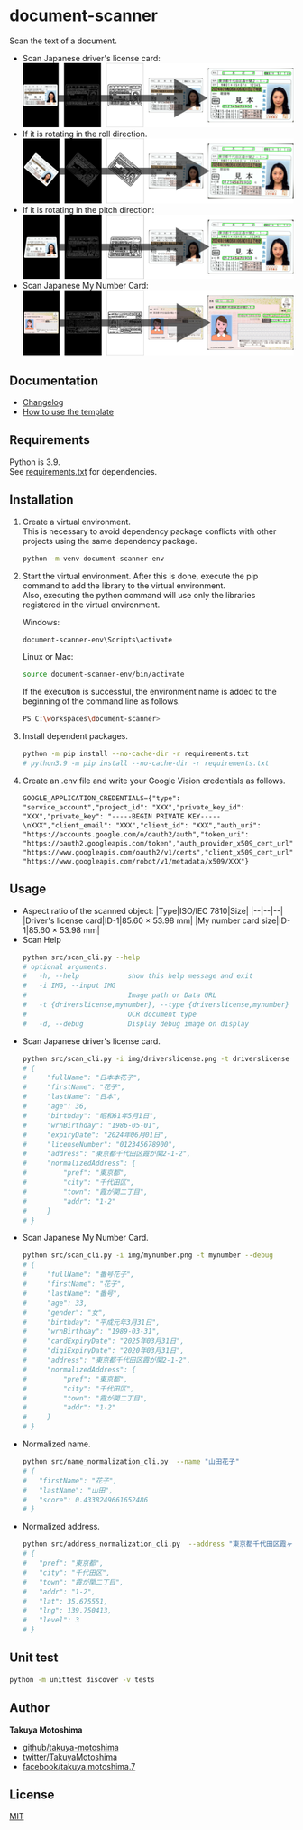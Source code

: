 # document-scanner
Scan the text of a document.

- Scan Japanese driver's license card:  
    ![driverslicense.png](screencaps/driverslicense.png)
- If it is rotating in the roll direction.
    ![driverslicense2.png](screencaps/driverslicense2.png)
- If it is rotating in the pitch direction:  
    ![driverslicense3.png](screencaps/driverslicense3.png)
- Scan Japanese My Number Card:  
    ![mynumber.png](screencaps/mynumber.png)

## Documentation
* [Changelog](CHANGELOG.md)
* [How to use the template](HOW_TO_TEMPLATE.md)

## Requirements
Python is 3.9.  
See [requirements.txt](requirements.txt) for dependencies.

## Installation
1. Create a virtual environment.  
    This is necessary to avoid dependency package conflicts with other projects using the same dependency package.
    ```sh
    python -m venv document-scanner-env
    ```
1. Start the virtual environment.
    After this is done, execute the pip command to add the library to the virtual environment.  
    Also, executing the python command will use only the libraries registered in the virtual environment.  

    Windows:  
    ```sh
    document-scanner-env\Scripts\activate
    ```

    Linux or Mac:  
    ```sh
    source document-scanner-env/bin/activate
    ```

    If the execution is successful, the environment name is added to the beginning of the command line as follows.  
    ```sh
    PS C:\workspaces\document-scanner>
    ```
1. Install dependent packages.  
    ```sh
    python -m pip install --no-cache-dir -r requirements.txt
    # python3.9 -m pip install --no-cache-dir -r requirements.txt
    ```
1. Create an .env file and write your Google Vision credentials as follows.
    ```text
    GOOGLE_APPLICATION_CREDENTIALS={"type": "service_account","project_id": "XXX","private_key_id": "XXX","private_key": "-----BEGIN PRIVATE KEY-----\nXXX","client_email": "XXX","client_id": "XXX","auth_uri": "https://accounts.google.com/o/oauth2/auth","token_uri": "https://oauth2.googleapis.com/token","auth_provider_x509_cert_url": "https://www.googleapis.com/oauth2/v1/certs","client_x509_cert_url": "https://www.googleapis.com/robot/v1/metadata/x509/XXX"}
    ```

## Usage
- Aspect ratio of the scanned object:
    |Type|ISO/IEC 7810|Size|
    |--|--|--|
    |Driver's license card|ID-1|85.60 × 53.98 mm|
    |My number card size|ID-1|85.60 × 53.98 mm|
- Scan Help
    ```sh
    python src/scan_cli.py --help
    # optional arguments:
    #   -h, --help            show this help message and exit
    #   -i IMG, --input IMG
    #                         Image path or Data URL
    #   -t {driverslicense,mynumber}, --type {driverslicense,mynumber}
    #                         OCR document type
    #   -d, --debug           Display debug image on display
    ```
- Scan Japanese driver's license card.
    ```sh
    python src/scan_cli.py -i img/driverslicense.png -t driverslicense --debug
    # {
    #     "fullName": "日本本花子",
    #     "firstName": "花子",
    #     "lastName": "日本",
    #     "age": 36,
    #     "birthday": "昭和61年5月1日",
    #     "wrnBirthday": "1986-05-01",
    #     "expiryDate": "2024年06月01日",
    #     "licenseNumber": "012345678900",
    #     "address": "東京都千代田区霞が関2-1-2",
    #     "normalizedAddress": {
    #         "pref": "東京都",
    #         "city": "千代田区",
    #         "town": "霞が関二丁目",
    #         "addr": "1-2"
    #     }
    # }
    ```
- Scan Japanese My Number Card.
    ```sh
    python src/scan_cli.py -i img/mynumber.png -t mynumber --debug
    # {
    #     "fullName": "番号花子",
    #     "firstName": "花子",
    #     "lastName": "番号",
    #     "age": 33,
    #     "gender": "女",
    #     "birthday": "平成元年3月31日",
    #     "wrnBirthday": "1989-03-31",
    #     "cardExpiryDate": "2025年03月31日",
    #     "digiExpiryDate": "2020年03月31日",
    #     "address": "東京都千代田区霞が関2-1-2",
    #     "normalizedAddress": {
    #         "pref": "東京都",
    #         "city": "千代田区",
    #         "town": "霞が関二丁目",
    #         "addr": "1-2"
    #     }
    # }
    ```
- Normalized name.
    ```sh
    python src/name_normalization_cli.py  --name "山田花子"
    # {
    #   "firstName": "花子",
    #   "lastName": "山田",
    #   "score": 0.4338249661652486
    # }
    ```
- Normalized address.
    ```sh
    python src/address_normalization_cli.py  --address "東京都千代田区霞ヶ関2-1-2"
    # {
    #   "pref": "東京都",
    #   "city": "千代田区",
    #   "town": "霞が関二丁目",
    #   "addr": "1-2",
    #   "lat": 35.675551,
    #   "lng": 139.750413,
    #   "level": 3
    # }
    ```

## Unit test
```sh
python -m unittest discover -v tests
```

## Author
**Takuya Motoshima**

* [github/takuya-motoshima](https://github.com/takuya-motoshima)
* [twitter/TakuyaMotoshima](https://twitter.com/TakuyaMotoshima)
* [facebook/takuya.motoshima.7](https://www.facebook.com/takuya.motoshima.7)

## License
[MIT](LICENSE)